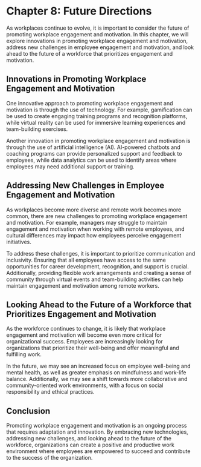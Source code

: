 Chapter 8: Future Directions
============================

As workplaces continue to evolve, it is important to consider the future of promoting workplace engagement and motivation. In this chapter, we will explore innovations in promoting workplace engagement and motivation, address new challenges in employee engagement and motivation, and look ahead to the future of a workforce that prioritizes engagement and motivation.

Innovations in Promoting Workplace Engagement and Motivation
------------------------------------------------------------

One innovative approach to promoting workplace engagement and motivation is through the use of technology. For example, gamification can be used to create engaging training programs and recognition platforms, while virtual reality can be used for immersive learning experiences and team-building exercises.

Another innovation in promoting workplace engagement and motivation is through the use of artificial intelligence (AI). AI-powered chatbots and coaching programs can provide personalized support and feedback to employees, while data analytics can be used to identify areas where employees may need additional support or training.

Addressing New Challenges in Employee Engagement and Motivation
---------------------------------------------------------------

As workplaces become more diverse and remote work becomes more common, there are new challenges to promoting workplace engagement and motivation. For example, managers may struggle to maintain engagement and motivation when working with remote employees, and cultural differences may impact how employees perceive engagement initiatives.

To address these challenges, it is important to prioritize communication and inclusivity. Ensuring that all employees have access to the same opportunities for career development, recognition, and support is crucial. Additionally, providing flexible work arrangements and creating a sense of community through virtual events and team-building activities can help maintain engagement and motivation among remote workers.

Looking Ahead to the Future of a Workforce that Prioritizes Engagement and Motivation
-------------------------------------------------------------------------------------

As the workforce continues to change, it is likely that workplace engagement and motivation will become even more critical for organizational success. Employees are increasingly looking for organizations that prioritize their well-being and offer meaningful and fulfilling work.

In the future, we may see an increased focus on employee well-being and mental health, as well as greater emphasis on mindfulness and work-life balance. Additionally, we may see a shift towards more collaborative and community-oriented work environments, with a focus on social responsibility and ethical practices.

Conclusion
----------

Promoting workplace engagement and motivation is an ongoing process that requires adaptation and innovation. By embracing new technologies, addressing new challenges, and looking ahead to the future of the workforce, organizations can create a positive and productive work environment where employees are empowered to succeed and contribute to the success of the organization.


